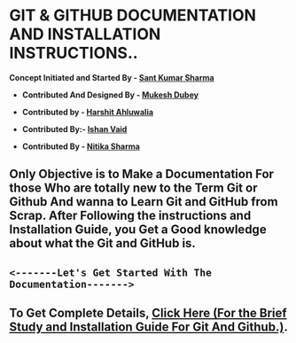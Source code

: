 # **GIT & GITHUB DOCUMENTATION AND INSTALLATION INSTRUCTIONS..**

**Concept Initiated and Started By - [Sant Kumar Sharma](https://github.com/santk97)**


* **Contributed And Designed By - [Mukesh Dubey](https://github.com/MukeshDubey1420)**
* **Contributed by - [Harshit Ahluwalia](https://github.com/harshitahluwalia7895 )**
* **Contributed By:- [Ishan Vaid](https://github.com/Ishanvaid9)**

* **Contributed By - [Nitika Sharma](https://github.com/nitikasharma9)**

## Only Objective is to Make a Documentation For those Who are totally new to the Term Git or Github And wanna to Learn Git and GitHub from Scrap. After Following the instructions and Installation Guide, you Get a Good knowledge about what the Git and GitHub is.

## `<-------Let's Get Started With The Documentation------->`

## **To Get Complete Details, [Click Here (For the Brief Study and Installation Guide For Git And Github.)](git.md).**
